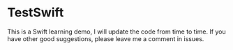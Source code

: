 # TestSwift

This is a Swift learning demo, I will update the code from time to time.
If you have other good suggestions, please leave me a comment in issues.

